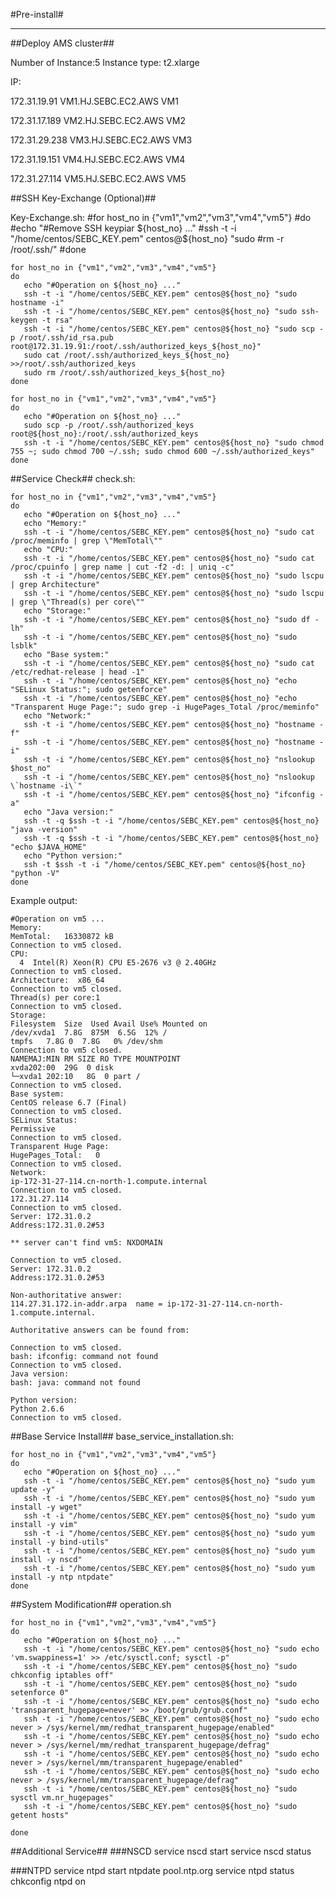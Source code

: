 #Pre-install#

----------

##Deploy AMS cluster##

Number of Instance:5
Instance type: t2.xlarge

IP:

172.31.19.91      VM1.HJ.SEBC.EC2.AWS  VM1

172.31.17.189     VM2.HJ.SEBC.EC2.AWS  VM2

172.31.29.238     VM3.HJ.SEBC.EC2.AWS  VM3

172.31.19.151     VM4.HJ.SEBC.EC2.AWS  VM4

172.31.27.114     VM5.HJ.SEBC.EC2.AWS  VM5

##SSH Key-Exchange (Optional)##

Key-Exchange.sh:
    #for host_no in {"vm1","vm2","vm3","vm4","vm5"}
    #do
       #echo "#Remove SSH keypiar ${host_no} ..."  
       #ssh -t -i "/home/centos/SEBC_KEY.pem" centos@${host_no} "sudo #rm -r /root/.ssh/"
    #done
    
    for host_no in {"vm1","vm2","vm3","vm4","vm5"}
    do
       echo "#Operation on ${host_no} ..."
       ssh -t -i "/home/centos/SEBC_KEY.pem" centos@${host_no} "sudo hostname -i"
       ssh -t -i "/home/centos/SEBC_KEY.pem" centos@${host_no} "sudo ssh-keygen -t rsa"
       ssh -t -i "/home/centos/SEBC_KEY.pem" centos@${host_no} "sudo scp -p /root/.ssh/id_rsa.pub root@172.31.19.91:/root/.ssh/authorized_keys_${host_no}"
       sudo cat /root/.ssh/authorized_keys_${host_no} >>/root/.ssh/authorized_keys
       sudo rm /root/.ssh/authorized_keys_${host_no}
    done
    
    for host_no in {"vm1","vm2","vm3","vm4","vm5"}
    do
       echo "#Operation on ${host_no} ..."
       sudo scp -p /root/.ssh/authorized_keys root@${host_no}:/root/.ssh/authorized_keys
       ssh -t -i "/home/centos/SEBC_KEY.pem" centos@${host_no} "sudo chmod 755 ~; sudo chmod 700 ~/.ssh; sudo chmod 600 ~/.ssh/authorized_keys"
    done


##Service Check##
check.sh:

    for host_no in {"vm1","vm2","vm3","vm4","vm5"}
    do
       echo "#Operation on ${host_no} ..."
       echo "Memory:"
       ssh -t -i "/home/centos/SEBC_KEY.pem" centos@${host_no} "sudo cat /proc/meminfo | grep \"MemTotal\""
       echo "CPU:"
       ssh -t -i "/home/centos/SEBC_KEY.pem" centos@${host_no} "sudo cat /proc/cpuinfo | grep name | cut -f2 -d: | uniq -c"
       ssh -t -i "/home/centos/SEBC_KEY.pem" centos@${host_no} "sudo lscpu | grep Architecture"
       ssh -t -i "/home/centos/SEBC_KEY.pem" centos@${host_no} "sudo lscpu | grep \"Thread(s) per core\""
       echo "Storage:"
       ssh -t -i "/home/centos/SEBC_KEY.pem" centos@${host_no} "sudo df -lh"
       ssh -t -i "/home/centos/SEBC_KEY.pem" centos@${host_no} "sudo lsblk"  
       echo "Base system:"
       ssh -t -i "/home/centos/SEBC_KEY.pem" centos@${host_no} "sudo cat /etc/redhat-release | head -1"
       ssh -t -i "/home/centos/SEBC_KEY.pem" centos@${host_no} "echo "SELinux Status:"; sudo getenforce"
       ssh -t -i "/home/centos/SEBC_KEY.pem" centos@${host_no} "echo "Transparent Huge Page:"; sudo grep -i HugePages_Total /proc/meminfo"
       echo "Network:"
       ssh -t -i "/home/centos/SEBC_KEY.pem" centos@${host_no} "hostname -f"
       ssh -t -i "/home/centos/SEBC_KEY.pem" centos@${host_no} "hostname -i"
       ssh -t -i "/home/centos/SEBC_KEY.pem" centos@${host_no} "nslookup $host_no"
       ssh -t -i "/home/centos/SEBC_KEY.pem" centos@${host_no} "nslookup \`hostname -i\`"
       ssh -t -i "/home/centos/SEBC_KEY.pem" centos@${host_no} "ifconfig -a"
       echo "Java version:"
       ssh -t -q $ssh -t -i "/home/centos/SEBC_KEY.pem" centos@${host_no}  "java -version"
       ssh -t -q $ssh -t -i "/home/centos/SEBC_KEY.pem" centos@${host_no}  "echo $JAVA_HOME"
       echo "Python version:"
       ssh -t $ssh -t -i "/home/centos/SEBC_KEY.pem" centos@${host_no}  "python -V"  
    done


Example output:

    #Operation on vm5 ...
    Memory:
    MemTotal:   16330872 kB
    Connection to vm5 closed.
    CPU:
      4  Intel(R) Xeon(R) CPU E5-2676 v3 @ 2.40GHz
    Connection to vm5 closed.
    Architecture:  x86_64
    Connection to vm5 closed.
    Thread(s) per core:1
    Connection to vm5 closed.
    Storage:
    Filesystem  Size  Used Avail Use% Mounted on
    /dev/xvda1  7.8G  875M  6.5G  12% /
    tmpfs   7.8G 0  7.8G   0% /dev/shm
    Connection to vm5 closed.
    NAMEMAJ:MIN RM SIZE RO TYPE MOUNTPOINT
    xvda202:00  29G  0 disk
    └─xvda1 202:10   8G  0 part /
    Connection to vm5 closed.
    Base system:
    CentOS release 6.7 (Final)
    Connection to vm5 closed.
    SELinux Status:
    Permissive
    Connection to vm5 closed.
    Transparent Huge Page:
    HugePages_Total:   0
    Connection to vm5 closed.
    Network:
    ip-172-31-27-114.cn-north-1.compute.internal
    Connection to vm5 closed.
    172.31.27.114
    Connection to vm5 closed.
    Server: 172.31.0.2
    Address:172.31.0.2#53
    
    ** server can't find vm5: NXDOMAIN
    
    Connection to vm5 closed.
    Server: 172.31.0.2
    Address:172.31.0.2#53
    
    Non-authoritative answer:
    114.27.31.172.in-addr.arpa  name = ip-172-31-27-114.cn-north-1.compute.internal.
    
    Authoritative answers can be found from:
    
    Connection to vm5 closed.
    bash: ifconfig: command not found
    Connection to vm5 closed.
    Java version:
    bash: java: command not found
    
    Python version:
    Python 2.6.6
    Connection to vm5 closed.


##Base Service Install##
base_service_installation.sh:

    for host_no in {"vm1","vm2","vm3","vm4","vm5"}
    do
       echo "#Operation on ${host_no} ..."
       ssh -t -i "/home/centos/SEBC_KEY.pem" centos@${host_no} "sudo yum update -y"
       ssh -t -i "/home/centos/SEBC_KEY.pem" centos@${host_no} "sudo yum install -y wget"
       ssh -t -i "/home/centos/SEBC_KEY.pem" centos@${host_no} "sudo yum install -y vim"
       ssh -t -i "/home/centos/SEBC_KEY.pem" centos@${host_no} "sudo yum install -y bind-utils"
       ssh -t -i "/home/centos/SEBC_KEY.pem" centos@${host_no} "sudo yum install -y nscd"
       ssh -t -i "/home/centos/SEBC_KEY.pem" centos@${host_no} "sudo yum install -y ntp ntpdate"
    done
    
##System Modification##
operation.sh
    
    for host_no in {"vm1","vm2","vm3","vm4","vm5"}
    do
       echo "#Operation on ${host_no} ..."
       ssh -t -i "/home/centos/SEBC_KEY.pem" centos@${host_no} "sudo echo 'vm.swappiness=1' >> /etc/sysctl.conf; sysctl -p"
       ssh -t -i "/home/centos/SEBC_KEY.pem" centos@${host_no} "sudo chkconfig iptables off"
       ssh -t -i "/home/centos/SEBC_KEY.pem" centos@${host_no} "sudo setenforce 0"
       ssh -t -i "/home/centos/SEBC_KEY.pem" centos@${host_no} "sudo echo 'transparent_hugepage=never' >> /boot/grub/grub.conf"
       ssh -t -i "/home/centos/SEBC_KEY.pem" centos@${host_no} "sudo echo never > /sys/kernel/mm/redhat_transparent_hugepage/enabled"
       ssh -t -i "/home/centos/SEBC_KEY.pem" centos@${host_no} "sudo echo never > /sys/kernel/mm/redhat_transparent_hugepage/defrag"
       ssh -t -i "/home/centos/SEBC_KEY.pem" centos@${host_no} "sudo echo never > /sys/kernel/mm/transparent_hugepage/enabled"
       ssh -t -i "/home/centos/SEBC_KEY.pem" centos@${host_no} "sudo echo never > /sys/kernel/mm/transparent_hugepage/defrag"
       ssh -t -i "/home/centos/SEBC_KEY.pem" centos@${host_no} "sudo sysctl vm.nr_hugepages"
       ssh -t -i "/home/centos/SEBC_KEY.pem" centos@${host_no} "sudo getent hosts"
      
    done

##Additional Service##
###NSCD
    service nscd start
    service nscd status

###NTPD
    service ntpd start
    ntpdate pool.ntp.org
    service ntpd status
    chkconfig ntpd on









